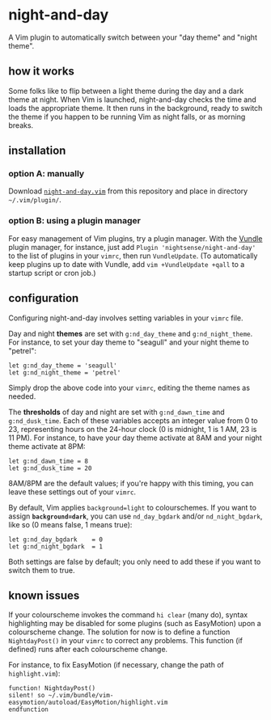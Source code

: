 # night-and-day

A Vim plugin to automatically switch between your "day theme" and "night theme".

## how it works

Some folks like to flip between a light theme during the day and a dark theme at night. When Vim is launched, night-and-day checks the time and loads the appropriate theme. It then runs in the background, ready to switch the theme if you happen to be running Vim as night falls, or as morning breaks.

## installation

### option A: manually

Download [`night-and-day.vim`](https://raw.githubusercontent.com/nightsense/night-and-day/master/plugin/night-and-day.vim) from this repository and place in directory `~/.vim/plugin/`.

### option B: using a plugin manager

For easy management of Vim plugins, try a plugin manager. With the [Vundle](https://github.com/VundleVim/Vundle.vim) plugin manager, for instance, just add `Plugin 'nightsense/night-and-day'` to the list of plugins in your `vimrc`, then run `VundleUpdate`. (To automatically keep plugins up to date with Vundle, add `vim +VundleUpdate +qall` to a startup script or cron job.)

## configuration

Configuring night-and-day involves setting variables in your `vimrc` file.

Day and night **themes** are set with `g:nd_day_theme` and `g:nd_night_theme`. For instance, to set your day theme to "seagull" and your night theme to "petrel":

~~~
let g:nd_day_theme = 'seagull'
let g:nd_night_theme = 'petrel'
~~~

Simply drop the above code into your `vimrc`, editing the theme names as needed.

The **thresholds** of day and night are set with `g:nd_dawn_time` and `g:nd_dusk_time`. Each of these variables accepts an integer value from 0 to 23, representing hours on the 24-hour clock (0 is midnight, 1 is 1 AM, 23 is 11 PM). For instance, to have your day theme activate at 8AM and your night theme activate at 8PM:

~~~
let g:nd_dawn_time = 8
let g:nd_dusk_time = 20
~~~

8AM/8PM are the default values; if you're happy with this timing, you can leave these settings out of your `vimrc`.

By default, Vim applies `background=light` to colourschemes. If you want to assign **`background=dark`**, you can use `nd_day_bgdark` and/or `nd_night_bgdark`, like so (0 means false, 1 means true):

~~~
let g:nd_day_bgdark    = 0
let g:nd_night_bgdark  = 1
~~~

Both settings are false by default; you only need to add these if you want to switch them to true.

## known issues

If your colourscheme invokes the command `hi clear` (many do), syntax highlighting may be disabled for some plugins (such as EasyMotion) upon a colourscheme change. The solution for now is to define a function `NightdayPost()` in your `vimrc` to correct any problems. This function (if defined) runs after each colourscheme change.

For instance, to fix EasyMotion (if necessary, change the path of `highlight.vim`):

~~~
function! NightdayPost()
silent! so ~/.vim/bundle/vim-easymotion/autoload/EasyMotion/highlight.vim
endfunction
~~~
